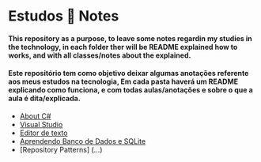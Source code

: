 # Estudos :book: Notes

#### This repository as a purpose, to leave some notes regardin my studies in the technology, in each folder ther will be README explained how to works, and with all classes/notes about the explained.

#### Este repositório tem como objetivo deixar algumas anotações referente aos meus estudos na tecnologia, Em cada pasta haverá um README explicando como funciona, e com todas aulas/anotações e sobre o que a aula é dita/explicada.

- [About C#](https://github.com/Thomaz-Peres/Estudos/tree/master/C%23%20aulas)
- [Visual Studio](https://github.com/Thomaz-Peres/Estudos-Notes/tree/master/Visual%20Studio)
- [Editor de texto](https://github.com/Thomaz-Peres/Editor-de-Texto)
- [Aprendendo Banco de Dados e SQLite](https://github.com/Thomaz-Peres/Estudos-Notes/tree/master/Visual%20Studio/SQLite)
- [Repository Patterns] (...)